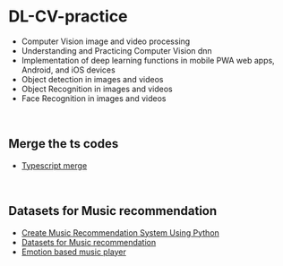 # DL-CV-practice
- Computer Vision image and video processing
- Understanding and Practicing Computer Vision dnn
- Implementation of deep learning functions in mobile PWA web apps, Android, and iOS devices
- Object detection in images and videos
- Object Recognition in images and videos
- Face Recognition in images and videos
<br>

## Merge the ts codes
- [Typescript merge](https://www.typescriptlang.org/docs/handbook/declaration-merging.html)
<br>

## Datasets for Music recommendation 
- [Create Music Recommendation System Using Python](https://towardsdatascience.com/create-music-recommendation-system-using-python-ce5401317159)  
- [Datasets for Music recommendation](https://github.com/Dhruba59/Music-recommendation-based-on-facial-emotion-recognition)  
- [Emotion based music player](https://www.geeksforgeeks.org/emotion-based-music-player-python-project)
